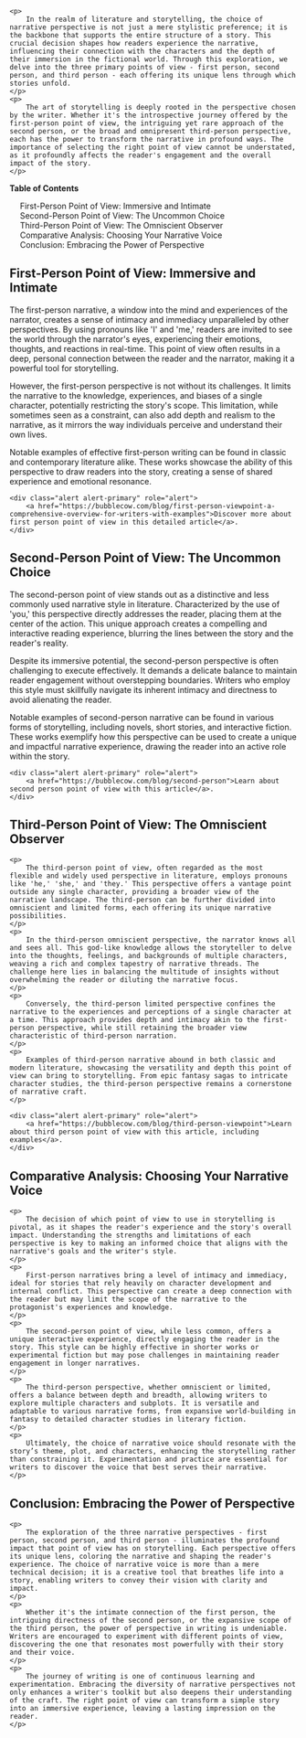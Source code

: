 <div data-spy="scroll" data-target="#toc" data-offset="0">

    <p>
        In the realm of literature and storytelling, the choice of narrative perspective is not just a mere stylistic preference; it is the backbone that supports the entire structure of a story. This crucial decision shapes how readers experience the narrative, influencing their connection with the characters and the depth of their immersion in the fictional world. Through this exploration, we delve into the three primary points of view - first person, second person, and third person - each offering its unique lens through which stories unfold.
    </p>
    <p>
        The art of storytelling is deeply rooted in the perspective chosen by the writer. Whether it's the introspective journey offered by the first-person point of view, the intriguing yet rare approach of the second person, or the broad and omnipresent third-person perspective, each has the power to transform the narrative in profound ways. The importance of selecting the right point of view cannot be understated, as it profoundly affects the reader's engagement and the overall impact of the story.
    </p>

<div class="toc card bg-light" id="toc">
 <p class="card-header"><strong>Table of Contents</strong></p>
  <div class="card-body">
    <ul>
      <li><a href="#first-person-point-of-view">First-Person Point of View: Immersive and Intimate</a></li>
      <li><a href="#second-person-point-of-view">Second-Person Point of View: The Uncommon Choice</a></li>
      <li><a href="#third-person-point-of-view">Third-Person Point of View: The Omniscient Observer</a></li>
      <li><a href="#comparative-analysis">Comparative Analysis: Choosing Your Narrative Voice</a></li>
      <li><a href="#conclusion">Conclusion: Embracing the Power of Perspective</a></li>
    </ul>
  </div>
</div>

<h2 id="first-person-point-of-view">First-Person Point of View: Immersive and Intimate</h2>

 <p>
        The first-person narrative, a window into the mind and experiences of the narrator, creates a sense of intimacy and immediacy unparalleled by other perspectives. By using pronouns like 'I' and 'me,' readers are invited to see the world through the narrator's eyes, experiencing their emotions, thoughts, and reactions in real-time. This point of view often results in a deep, personal connection between the reader and the narrator, making it a powerful tool for storytelling.
    </p>
    <p>
        However, the first-person perspective is not without its challenges. It limits the narrative to the knowledge, experiences, and biases of a single character, potentially restricting the story's scope. This limitation, while sometimes seen as a constraint, can also add depth and realism to the narrative, as it mirrors the way individuals perceive and understand their own lives.
    </p>
    <p>
        Notable examples of effective first-person writing can be found in classic and contemporary literature alike. These works showcase the ability of this perspective to draw readers into the story, creating a sense of shared experience and emotional resonance.
    </p>

    <div class="alert alert-primary" role="alert">
        <a href="https://bubblecow.com/blog/first-person-viewpoint-a-comprehensive-overview-for-writers-with-examples">Discover more about first person point of view in this detailed article</a>.
    </div>

<h2 id="second-person-point-of-view">Second-Person Point of View: The Uncommon Choice</h2>

 <p>
        The second-person point of view stands out as a distinctive and less commonly used narrative style in literature. Characterized by the use of 'you,' this perspective directly addresses the reader, placing them at the center of the action. This unique approach creates a compelling and interactive reading experience, blurring the lines between the story and the reader's reality.
    </p>
    <p>
        Despite its immersive potential, the second-person perspective is often challenging to execute effectively. It demands a delicate balance to maintain reader engagement without overstepping boundaries. Writers who employ this style must skillfully navigate its inherent intimacy and directness to avoid alienating the reader.
    </p>
    <p>
        Notable examples of second-person narrative can be found in various forms of storytelling, including novels, short stories, and interactive fiction. These works exemplify how this perspective can be used to create a unique and impactful narrative experience, drawing the reader into an active role within the story.
    </p>

    <div class="alert alert-primary" role="alert">
        <a href="https://bubblecow.com/blog/second-person">Learn about second person point of view with this article</a>.
    </div>

<h2 id="third-person-point-of-view">Third-Person Point of View: The Omniscient Observer</h2>

    <p>
        The third-person point of view, often regarded as the most flexible and widely used perspective in literature, employs pronouns like 'he,' 'she,' and 'they.' This perspective offers a vantage point outside any single character, providing a broader view of the narrative landscape. The third-person can be further divided into omniscient and limited forms, each offering its unique narrative possibilities.
    </p>
    <p>
        In the third-person omniscient perspective, the narrator knows all and sees all. This god-like knowledge allows the storyteller to delve into the thoughts, feelings, and backgrounds of multiple characters, weaving a rich and complex tapestry of narrative threads. The challenge here lies in balancing the multitude of insights without overwhelming the reader or diluting the narrative focus.
    </p>
    <p>
        Conversely, the third-person limited perspective confines the narrative to the experiences and perceptions of a single character at a time. This approach provides depth and intimacy akin to the first-person perspective, while still retaining the broader view characteristic of third-person narration.
    </p>
    <p>
        Examples of third-person narrative abound in both classic and modern literature, showcasing the versatility and depth this point of view can bring to storytelling. From epic fantasy sagas to intricate character studies, the third-person perspective remains a cornerstone of narrative craft.
    </p>

    <div class="alert alert-primary" role="alert">
        <a href="https://bubblecow.com/blog/third-person-viewpoint">Learn about third person point of view with this article, including examples</a>.
    </div>

<h2 id="comparative-analysis">Comparative Analysis: Choosing Your Narrative Voice</h2>

    <p>
        The decision of which point of view to use in storytelling is pivotal, as it shapes the reader's experience and the story's overall impact. Understanding the strengths and limitations of each perspective is key to making an informed choice that aligns with the narrative's goals and the writer's style.
    </p>
    <p>
        First-person narratives bring a level of intimacy and immediacy, ideal for stories that rely heavily on character development and internal conflict. This perspective can create a deep connection with the reader but may limit the scope of the narrative to the protagonist's experiences and knowledge.
    </p>
    <p>
        The second-person point of view, while less common, offers a unique interactive experience, directly engaging the reader in the story. This style can be highly effective in shorter works or experimental fiction but may pose challenges in maintaining reader engagement in longer narratives.
    </p>
    <p>
        The third-person perspective, whether omniscient or limited, offers a balance between depth and breadth, allowing writers to explore multiple characters and subplots. It is versatile and adaptable to various narrative forms, from expansive world-building in fantasy to detailed character studies in literary fiction.
    </p>
    <p>
        Ultimately, the choice of narrative voice should resonate with the story’s theme, plot, and characters, enhancing the storytelling rather than constraining it. Experimentation and practice are essential for writers to discover the voice that best serves their narrative.
    </p>


<h2 id="conclusion">Conclusion: Embracing the Power of Perspective</h2>

    <p>
        The exploration of the three narrative perspectives - first person, second person, and third person - illuminates the profound impact that point of view has on storytelling. Each perspective offers its unique lens, coloring the narrative and shaping the reader's experience. The choice of narrative voice is more than a mere technical decision; it is a creative tool that breathes life into a story, enabling writers to convey their vision with clarity and impact.
    </p>
    <p>
        Whether it's the intimate connection of the first person, the intriguing directness of the second person, or the expansive scope of the third person, the power of perspective in writing is undeniable. Writers are encouraged to experiment with different points of view, discovering the one that resonates most powerfully with their story and their voice.
    </p>
    <p>
        The journey of writing is one of continuous learning and experimentation. Embracing the diversity of narrative perspectives not only enhances a writer's toolkit but also deepens their understanding of the craft. The right point of view can transform a simple story into an immersive experience, leaving a lasting impression on the reader.
    </p>

</div>